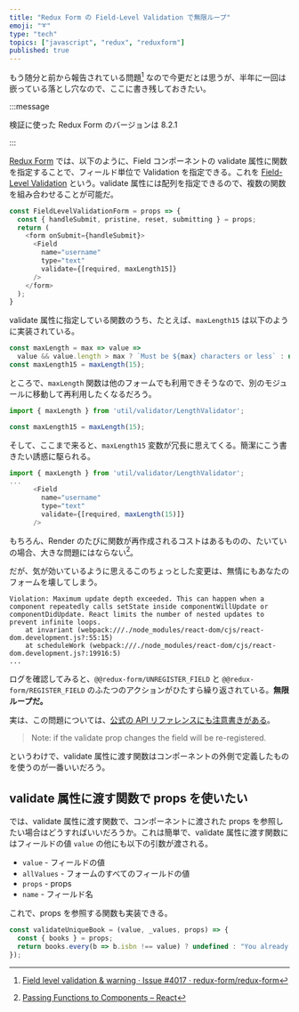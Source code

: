 ```yaml
---
title: "Redux Form の Field-Level Validation で無限ループ"
emoji: "➰"
type: "tech"
topics: ["javascript", "redux", "reduxform"]
published: true
---
```


もう随分と前から報告されている問題[^1] なので今更だとは思うが、半年に一回は嵌っている落とし穴なので、ここに書き残しておきたい。

:::message

検証に使った Redux Form のバージョンは 8.2.1

:::

[Redux Form](https://redux-form.com/) では、以下のように、Field コンポーネントの validate 属性に関数を指定することで、フィールド単位で Validation を指定できる。これを [Field-Level Validation](https://redux-form.com/8.3.0/examples/fieldlevelvalidation/) という。validate 属性には配列を指定できるので、複数の関数を組み合わせることが可能だ。

```javascript
const FieldLevelValidationForm = props => {
  const { handleSubmit, pristine, reset, submitting } = props;
  return (
    <form onSubmit={handleSubmit}>
      <Field
        name="username"
        type="text"
        validate={[required, maxLength15]}
      />
    </form>
  );
}
```

validate 属性に指定している関数のうち、たとえば、`maxLength15` は以下のように実装されている。

```javascript
const maxLength = max => value =>
  value && value.length > max ? `Must be ${max} characters or less` : undefined;
const maxLength15 = maxLength(15);
```

ところで、`maxLength` 関数は他のフォームでも利用できそうなので、別のモジュールに移動して再利用したくなるだろう。

```Javascript
import { maxLength } from 'util/validator/LengthValidator';

const maxLength15 = maxLength(15);
```

そして、ここまで来ると、`maxLength15` 変数が冗長に思えてくる。簡潔にこう書きたい誘惑に駆られる。

```javascript
import { maxLength } from 'util/validator/LengthValidator';
...
      <Field
        name="username"
        type="text"
        validate={[required, maxLength(15)]}
      />
```

もちろん、Render のたびに関数が再作成されるコストはあるものの、たいていの場合、大きな問題にはならない[^2]。

だが、気が効いているように思えるこのちょっとした変更は、無情にもあなたのフォームを壊してしまう。

```
Violation: Maximum update depth exceeded. This can happen when a component repeatedly calls setState inside componentWillUpdate or componentDidUpdate. React limits the number of nested updates to prevent infinite loops.
    at invariant (webpack:///./node_modules/react-dom/cjs/react-dom.development.js?:55:15)
    at scheduleWork (webpack:///./node_modules/react-dom/cjs/react-dom.development.js?:19916:5)
...
```

ログを確認してみると、`@@redux-form/UNREGISTER_FIELD` と `@@redux-form/REGISTER_FIELD` のふたつのアクションがひたすら繰り返されている。**無限ループだ。**

実は、この問題については、[公式の API リファレンスにも注意書きがある](https://redux-form.com/8.2.2/docs/api/field.md/#-code-validate-array-lt-function-gt-value-allvalues-props-name-gt-error-code-optional-)。

> Note: if the validate prop changes the field will be re-registered.

というわけで、validate 属性に渡す関数はコンポーネントの外側で定義したものを使うのが一番いいだろう。

## validate 属性に渡す関数で props を使いたい

では、validate 属性に渡す関数で、コンポーネントに渡された props を参照したい場合はどうすればいいだろうか。これは簡単で、validate 属性に渡す関数にはフィールドの値 `value` の他にも以下の引数が渡される。

- `value` - フィールドの値
- `allValues` - フォームのすべてのフィールドの値
- `props` - props
- `name` - フィールド名

これで、props を参照する関数も実装できる。

```javascript
const validateUniqueBook = (value, _values, props) => {
  const { books } = props;
  return books.every(b => b.isbn !== value) ? undefined : "You already have this book.";
});
```

[^1]: [Field level validation & warning · Issue #4017 · redux-form/redux-form](https://github.com/redux-form/redux-form/issues/4017)
[^2]: [Passing Functions to Components – React](https://reactjs.org/docs/faq-functions.html#how-do-i-bind-a-function-to-a-component-instance)

